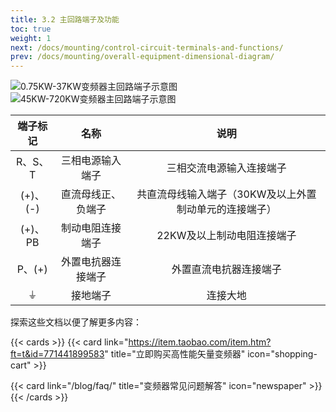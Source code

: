 ```yaml
---
title: 3.2 主回路端子及功能
toc: true
weight: 1
next: /docs/mounting/control-circuit-terminals-and-functions/
prev: /docs/mounting/overall-equipment-dimensional-diagram/
---
```


![0.75KW-37KW变频器主回路端子示意图](/images/zhl1.jpg "SKF8000系列0.75KW-22KW变频器主回路端子示意图")
![45KW-720KW变频器主回路端子示意图](/images/zhl2.jpg "SKF8000系列30KW-720KW变频器主回路端子示意图")

| 端子标记      |  名称|    说明  |   
| :----:      | :----: |    :----:   | 
| R、S、T     |  三相电源输入端子|    三相交流电源输入连接端子  |    
| (+)、(-)     |  直流母线正、负端子|    共直流母线输入端子（30KW及以上外置制动单元的连接端子） |    
| (+)、PB     |  制动电阻连接端子|    22KW及以上制动电阻连接端子  |    
| P、(+)    |  外置电抗器连接端子|    外置直流电抗器连接端子  |    
| ⏚    |  接地端子|    连接大地  |    


探索这些文档以便了解更多内容：

{{< cards >}}
  {{< card link="https://item.taobao.com/item.htm?ft=t&id=771441899583" title="立即购买高性能矢量变频器" icon="shopping-cart" >}}

  {{< card link="/blog/faq/" title="变频器常见问题解答" icon="newspaper" >}}
{{< /cards >}}	
